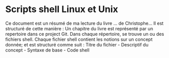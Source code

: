 # Scripts shell Linux et Unix
Ce document est un résumé de ma lecture du livre ... de Christophe...
Il est structuré de cette manière :
Un  chapitre du livre est représenté par un repertoire dans ce project Git.
Dans chaque répertoire, se trouve un ou des fichiers shell.
Chaque fichier shell contient les notions sur un concept donnée; et est structuré comme suit :
Titre du fichier - Descriptif du concept - Syntaxe de base - Code shell
